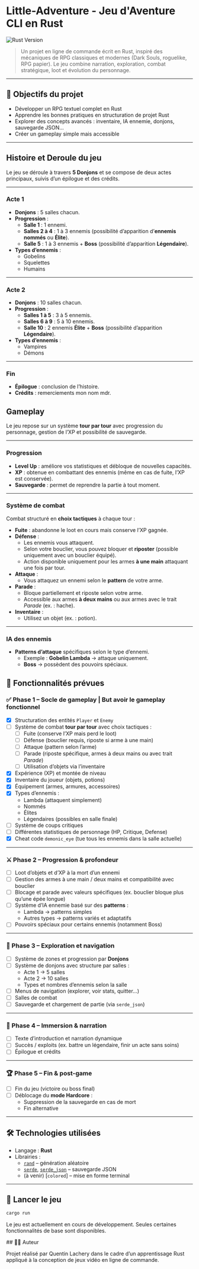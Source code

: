 # Little-Adventure - Jeu d'Aventure CLI en Rust

![Rust Version](https://img.shields.io/badge/Rust-1.88-orange?logo=rust&logoColor=white&style=for-the-badge)

> Un projet en ligne de commande écrit en Rust, inspiré des mécaniques de RPG classiques et modernes (Dark Souls, roguelike, RPG papier). Le jeu combine narration, exploration, combat stratégique, loot et évolution du personnage.

---

## 🎯 Objectifs du projet

- Développer un RPG textuel complet en Rust
- Apprendre les bonnes pratiques en structuration de projet Rust
- Explorer des concepts avancés : inventaire, IA ennemie, donjons, sauvegarde JSON...
- Créer un gameplay simple mais accessible

---

## Histoire et Deroule du jeu

Le jeu se déroule à travers **5 Donjons** et se compose de deux actes principaux, suivis d’un épilogue et des crédits.

---

### Acte 1
- **Donjons** : 5 salles chacun.
- **Progression** :
  - **Salle 1** : 1 ennemi.
  - **Salles 2 à 4** : 1 à 3 ennemis (possibilité d’apparition d’**ennemis nommés** ou **Élite**).
  - **Salle 5** : 1 à 3 ennemis + **Boss** (possibilité d’apparition **Légendaire**).
- **Types d’ennemis** :
  - Gobelins  
  - Squelettes  
  - Humains  

---

### Acte 2
- **Donjons** : 10 salles chacun.
- **Progression** :
  - **Salles 1 à 5** : 3 à 5 ennemis.
  - **Salles 6 à 9** : 5 à 10 ennemis.
  - **Salle 10** : 2 ennemis **Élite** + **Boss** (possibilité d’apparition **Légendaire**).
- **Types d’ennemis** :
  - Vampires  
  - Démons  

---

### Fin
- **Épilogue** : conclusion de l’histoire.
- **Crédits** : remerciements mon nom mdr.


## Gameplay

Le jeu repose sur un système **tour par tour** avec progression du personnage, gestion de l’XP et possibilité de sauvegarde.

---

### Progression
- **Level Up** : améliore vos statistiques et débloque de nouvelles capacités.
- **XP** : obtenue en combattant des ennemis (même en cas de fuite, l’XP est conservée).
- **Sauvegarde** : permet de reprendre la partie à tout moment.

---

### Système de combat
Combat structuré en **choix tactiques** à chaque tour :

- **Fuite** : abandonne le loot en cours mais conserve l’XP gagnée.
- **Défense** :
  - Les ennemis vous attaquent.
  - Selon votre bouclier, vous pouvez bloquer et **riposter** (possible uniquement avec un bouclier équipé).
  - Action disponible uniquement pour les armes **à une main** attaquant une fois par tour.
- **Attaque** :
  - Vous attaquez un ennemi selon le **pattern** de votre arme.
- **Parade** :
  - Bloque partiellement et riposte selon votre arme.
  - Accessible aux armes **à deux mains** ou aux armes avec le trait *Parade* (ex. : hache).
- **Inventaire** :
  - Utilisez un objet (ex. : potion).

---

### IA des ennemis
- **Patterns d’attaque** spécifiques selon le type d’ennemi.
  - Exemple : **Gobelin Lambda** → attaque uniquement.
  - **Boss** → possèdent des pouvoirs spéciaux.


## 🔧 Fonctionnalités prévues

### ✅ Phase 1 – Socle de gameplay | But avoir le gameplay fonctionnel
- [x] Structuration des entités `Player` et `Enemy`
- [ ] Système de combat **tour par tour** avec choix tactiques :
  - [ ] Fuite (conserve l’XP mais perd le loot)
  - [ ] Défense (bouclier requis, riposte si arme à une main)
  - [ ] Attaque (pattern selon l’arme)
  - [ ] Parade (riposte spécifique, armes à deux mains ou avec trait *Parade*)
  - [ ] Utilisation d’objets via l’inventaire
- [x] Expérience (XP) et montée de niveau
- [x] Inventaire du joueur (objets, potions)
- [x] Équipement (armes, armures, accessoires)
- [x] Types d’ennemis :
  - Lambda (attaquent simplement)
  - Nommés
  - Élites
  - Légendaires (possibles en salle finale)
- [ ] Système de coups critiques
- [ ] Différentes statistiques de personnage (HP, Critique, Defense)
- [x] Cheat code `demonic_eye` (tue tous les ennemis dans la salle actuelle)

---

### ⚔️ Phase 2 – Progression & profondeur
- [ ] Loot d’objets et d’XP à la mort d’un ennemi
- [ ] Gestion des armes à une main / deux mains et compatibilité avec bouclier
- [ ] Blocage et parade avec valeurs spécifiques (ex. bouclier bloque plus qu’une épée longue)
- [ ] Système d’IA ennemie basé sur des **patterns** :
  - Lambda → patterns simples
  - Autres types → patterns variés et adaptatifs
- [ ] Pouvoirs spéciaux pour certains ennemis (notamment Boss)

---

### 🧭 Phase 3 – Exploration et navigation
- [ ] Système de zones et progression par **Donjons**
- [ ] Système de donjons avec structure par salles :
  - Acte 1 → 5 salles
  - Acte 2 → 10 salles
  - Types et nombres d’ennemis selon la salle
- [ ] Menus de navigation (explorer, voir stats, quitter…)
- [ ] Salles de combat
- [ ] Sauvegarde et chargement de partie (via `serde_json`)

---

### 📜 Phase 4 – Immersion & narration
- [ ] Texte d’introduction et narration dynamique
- [ ] Succès / exploits (ex. battre un légendaire, finir un acte sans soins)
- [ ] Épilogue et crédits

---

### 🏆 Phase 5 – Fin & post-game
- [ ] Fin du jeu (victoire ou boss final)
- [ ] Déblocage du **mode Hardcore** :
  - Suppression de la sauvegarde en cas de mort
  - Fin alternative

---

## 🛠️ Technologies utilisées

- Langage : **Rust**
- Librairies :
  - [`rand`](https://crates.io/crates/rand) – génération aléatoire
  - [`serde`](https://crates.io/crates/serde), [`serde_json`](https://crates.io/crates/serde_json) – sauvegarde JSON
  - (à venir) [`colored`] – mise en forme terminal

---

## 🚀 Lancer le jeu

```bash
cargo run
```

Le jeu est actuellement en cours de développement. Seules certaines fonctionnalités de base sont disponibles.


## 👨‍💻 Auteur

Projet réalisé par Quentin Lachery dans le cadre d’un apprentissage Rust appliqué à la conception de jeux vidéo en ligne de commande.